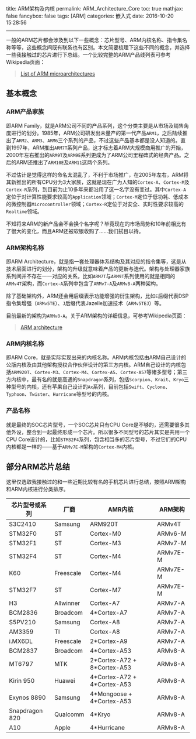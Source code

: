 title: ARM架构及内核
permalink: ARM_Architecture_Core
toc: true
mathjax: false
fancybox: false
tags: [ARM]
categories: 嵌入式
date: 2016-10-20 15:28:56

---

一般的ARM芯片都会涉及到以下一些概念：芯片型号、ARM内核名称、指令集名称等等，这些概念间既有联系也有区别。本文简要梳理下这些不同的概念，并选择一些我接触过的芯片进行下总结。一个比较完整的ARM产品线列表可参考Wikipedia页面：

> [List of ARM microarchitectures](https://en.wikipedia.org/wiki/List_of_ARM_microarchitectures)

<!--more-->

## 基本概念

### ARM产品家族

即ARM Family，就是ARM公司不同的产品系列，这个分类主要是从市场及销售角度进行的划分。1985年，ARM公司研发出未量产的第一代产品`ARM1`，之后陆续推出了`ARM2`、`ARM3`、`ARM6`三个系列的产品，不过这些产品基本都是没人知道的。直到1997年，ARM推出`ARM7T`系列产品，这才标志着ARM大规模商用推广的开始，2000年左右推出的`ARM9T`及`ARM9E`系列更成为了ARM公司里程碑式的经典产品。之后的ARM还推出了`ARM10E`及`ARM11`这两个系列。

不过估计是觉得这样的命名太混乱了，不利于市场推广，在2005年左右，ARM将其新推出的所有CPU分为3大家族，这就是现在广为人知的`Cortex-A`、`Cortex-M`及`Cortex-R`系列，到目前为止10多年来都沿用了这一名字没有变过。其中`Cortex-A`定位于对计算性能要求较高的`Application`领域；`Cortex-M`定位于低功耗、低成本的微控制器`Microcontroller`领域；`Cortex-R`定位于对安全、实时性要求较高的`Realtime`领域。

不知将来ARM的新产品会不会换个名字呢？毕竟现在的市场局势和10年前相比有了很大的变化，而且ARM还被软银收购了……我们拭目以待。

### ARM架构名称

即ARM Architecture，就是指一套处理器体系结构及其对应的指令集等，这是从技术层面进行的划分，架构的升级就意味着产品的更新与迭代。架构与处理器家族系列间并不存在一一对应的关系，比如`ARM7T`与`ARM9T`系列使用的就是相同的`ARMv4T`架构，而`Cortex-A`系列中包含了`ARMv7-A`及`ARMv8-A`两种架构。

除了基础架构外，ARM还会用后缀表示功能增强的衍生架构，比如`E`后缀代表DSP指令集增强（`ARMv5TE`）、`J`后缀代表Jazelle加速技术（`ARMv5TEJ`）等。

目前最新的架构为`ARMv8-A`。关于ARM架构的详细信息，可参考Wikipedia页面：

> [ARM architecture](https://en.wikipedia.org/wiki/ARM_architecture)

### ARM内核名称

即ARM Core，就是实际实现出来的内核名称。ARM内核包括由ARM自己设计的公版内核及由其他架构授权合作伙伴设计的第三方内核。ARM自己设计的内核包括`ARM920T`、`Cortex-M3`、`Cortex-M4`、`Cortex-A5`、`Cortex-A57`等诸多型号；第三方内核中，最有名的就是高通的`Snapdragon`系列，包括`Scorpion`、`Krait`、`Kryo`三种型号的内核，还有苹果自己设计的`Ax`系列，目前包括`Swift`、`Cyclone`、`Typhoon`、`Twister`、`Hurricane`等型号的内核。

### 产品名称

就是最终的SOC芯片型号，一个SOC芯片只有CPU Core是不够的，还需要很多其他外设，整合到一起最终形成一个芯片。所以很多不同型号的芯片其实是共用一个CPU Core设计的，比如`STM32F4`系列，包含相当多的芯片型号，不过它们的CPU内核都是一样的——基于`ARMv7E-M`架构的`Cortex-M4`内核。

## 部分ARM芯片总结

这里仅选取我接触过的和一些近期比较有名的手机芯片进行总结，按照ARM架构和ARM内核进行分类排序。

|芯片型号或系列|厂商|AMR内核|ARM架构|
|-------------|---|-------|-------|
|S3C2410|Samsung|ARM920T|ARMv4T|
|STM32F0|ST|Cortex-M0|ARMv6-M|
|STM32F1|ST|Cortex-M3|ARMv7-M|
|STM32F4|ST|Cortex-M4|ARMv7E-M|
|K60|Freescale|Cortex-M4|ARMv7E-M|
|STM32F7|ST|Cortex-M7|ARMv7E-M|
|H3|Allwinner|Cortex-A7|ARMv7-A|
|BCM2836|Broadcom|4*Cortex-A7|ARMv7-A|
|S5PV210|Samsung|Cortex-A8|ARMv7-A|
|AM3359|TI|Cortex-A8|ARMv7-A|
|i.MX6DL|Freescale|2*Cortex-A9|ARMv7-A|
|BCM2837|Broadcom|4*Cortex-A53|ARMv8-A|
|MT6797|MTK|2\*Cortex-A72 + 8\*Cortex-A53|ARMv8-A|
|Kirin 950|Huawei|4\*Cortex-A72 + 4\*Cortex-A53|ARMv8-A|
|Exynos 8890|Samsung|4\*Mongoose + 4\*Cortex-A53|ARMv8-A|
|Snapdragon 820|Qualcomm|4\*Kryo|ARMv8-A|
|A10|Apple|4\*Hurricane|ARMv8-A|

